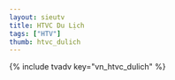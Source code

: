 ```yaml
---
layout: sieutv
title: HTVC Du Lịch
tags: ["HTV"]
thumb: htvc_dulich
---
```

{% include tvadv key="vn_htvc_dulich" %}
